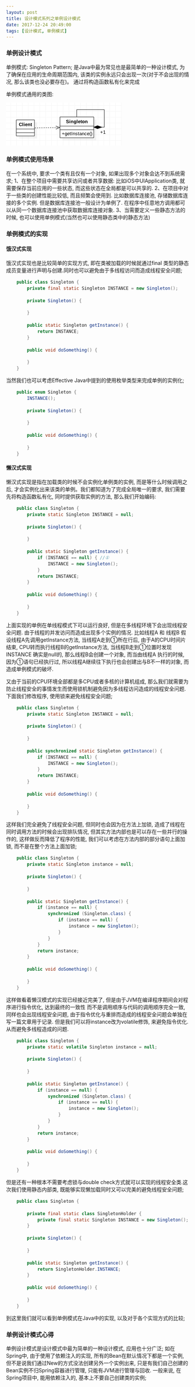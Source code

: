 ```yaml
---
layout: post
title: 设计模式系列之单例设计模式
date: 2017-12-24 20:49:00
tags: [设计模式, 单例模式]
---
```


### 单例设计模式

单例模式: Singleton Pattern; 是Java中最为常见也是最简单的一种设计模式, 为了确保在应用的生命周期范围内, 该类的实例永远只会出现一次(对于不会出现的情况, 那么该类也没必要存在)。 通过将构造函数私有化来完成

单例模式通用的类图:

![单例模式通用类图](/assets/images/2017-12-24-design-pattern-singleton-class-graph.png)

### 单例模式使用场景

在一个系统中, 要求一个类有且仅有一个对象, 如果出现多个对象会达不到系统需求; 
1、在整个项目中需要共享访问或者共享数据: 比如iOS中UIApplication类, 就需要保存当前应用的一些状态, 而这些状态在全局都是可以共享的.
2、在项目中对于一些类的创建性能比较低, 而且频繁会使用到. 比如数据库连接池, 存储数据库连接的多个实例. 但是数据库连接池一般设计为单例了. 在程序中任意地方调用都可以从同一个数据库连接池中获取数据库连接对象.
3、当需要定义一些静态方法的时候, 也可以使用单例模式(当然也可以使用静态类中的静态方法)

### 单例模式的实现

#### 饿汉式实现

饿汉式实现也是比较简单的实现方式, 即在类被加载的时候就通过final 类型的静态成员变量进行声明与创建.同时也可以避免由于多线程访问而造成线程安全问题;

```java
    public class Singleton {
        private final static Singleton INSTANCE = new Singleton();

        private Singleton() {

        }

        public static Singleton getInstance() {
            return INSTANCE;
        }

        public void doSomething() {
            
        }
    }
```

当然我们也可以考虑Effective Java中提到的使用枚举类型来完成单例的实例化;

```java
    public enum Singleton {
        INSTANCE();
        
        private Singleton() {
            
        }
        
        public void doSomething() {
            
        }
    }
```

#### 懒汉式实现

懒汉式实现是指在加载类的时候不会实例化单例类的实例, 而是等什么时候调用之后, 才会实例化出来该类的单例。我们都知道为了完成全局唯一的要求, 我们需要先将构造函数私有化, 同时提供获取实例的方法, 那么我们开始编码:

```java
    public class Singleton {
        private static Singleton INSTANCE = null;

        private Singleton() {

        }

        public static Singleton getInstance() {
            if (INSTANCE == null) { //①
                INSTANCE = new Singleton();
            }
            return INSTANCE;
        }

        public void doSomething() {

        }
    }
```

上面实现的单例在单线程模式下可以运行良好, 但是在多线程环境下会出现线程安全问题. 由于线程的并发访问而造成出现多个实例的情况. 比如线程A 和 线程B 假设线程A先调用getInstance方法, 当线程A走到①所在行后, 由于A的CPU时间片结束, CPU转而执行线程B的getInstance方法, 当线程B走到①位置时发现 INSTANCE 确实是null的, 那么线程B会创建一个对象, 而当由线程A 执行的时候, 因为①语句已经执行过, 所以线程A继续往下执行也会创建出与B不一样的对象, 而造成单例模式的破坏. 

又由于当前的CPU环境全部都是多CPU或者多核的计算机组成, 那么我们就需要为防止线程安全的事情发生而使用锁机制避免因为多线程访问造成的线程安全问题. 下面我们修改程序, 使用锁来避免线程安全问题;

```java
    public class Singleton {
        private static Singleton INSTANCE = null;

        private Singleton() {

        }

        public synchronized static Singleton getInstance() {
            if (INSTANCE == null) {
                INSTANCE = new Singleton();
            }
            return INSTANCE;
        }

        public void doSomething() {

        }
    }
```

这样我们完全避免了线程安全问题, 但同时也会因为在方法上加锁, 造成了线程在同时调用方法的时候会出现排队情况, 但其实方法内部也是可以存在一些并行的操作的, 这样做反而降低了程序的性能, 我们可以考虑在方法内部的部分语句上面加锁, 而不是在整个方法上面加锁;

```java
    public class Singleton {
        private static Singleton instance = null;

        private Singleton() {

        }

        public static Singleton getInstance() {
            if (instance == null) {
                synchronized (Singleton.class) {
                    if (instance == null) {
                        instance = new Singleton();
                    }
                }
            }
            return instance;
        }

        public void doSomething() {

        }
    }
```

这样做看着懒汉模式的实现已经接近完美了, 但是由于JVM在编译程序期间会对程序进行指令优化, 达到最终的一致性 而不是调用顺序与代码的调用顺序完全一致, 同样也会出现线程安全问题, 由于指令优化与重排而造成的线程安全问题会单独在写一篇文章用于记录. 但是我们可以将instance改为volatile修饰, 来避免指令优化. 从而避免多线程造成的问题.

```java
    public class Singleton {
        private static volatile Singleton instance = null;

        private Singleton() {

        }

        public static Singleton getInstance() {
            if (instance == null) {
                synchronized (Singleton.class) {
                    if (instance == null) {
                        instance = new Singleton();
                    }
                }
            }
            return instance;
        }

        public void doSomething() {

        }
    }
```

但是还有一种根本不需要考虑锁与double check方式就可以实现的线程安全类.这次我们使用静态内部类, 既能够实现懒加载同时又可以完美的避免线程安全问题; 

```java
    public class Singleton {

        private final static class SingletonHolder {
            private final static Singleton INSTANCE = new Singleton();
        }

        private Singleton() {

        }

        public static Singleton getInstance() {
            return SingletonHolder.INSTANCE;
        }

        public void doSomething() {

        }
    }
```

到这里我们就可以看到单例模式在Java中的实现, 以及对于各个实现方式的比较;


### 单例设计模式心得

单例设计模式是设计模式中最为简单的一种设计模式, 应用也十分广泛; 如在Spring中, 由于使用了依赖注入的实现, 所有的Bean在默认情况下都是一个实例, 但不是说我们通过New的方式没法创建另外一个实例出来, 只是有我们自己创建的Bean实例不归Spring容器进行管理, 只能有JVM进行管理与回收. 一般来说, 在Spring项目中, 能用依赖注入的, 基本上不要自己创建类的实例;

